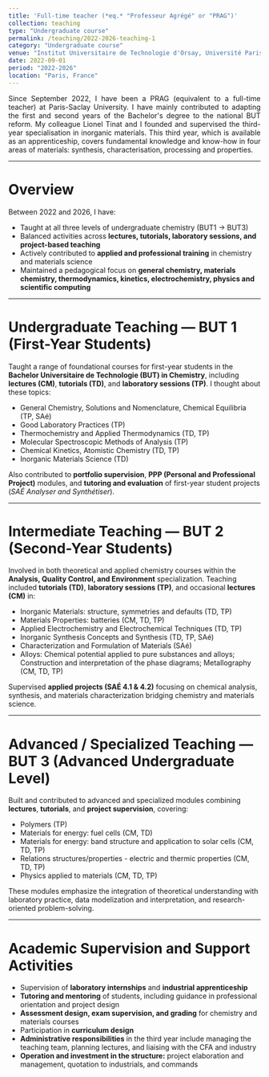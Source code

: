 ```yaml
---
title: 'Full-time teacher (*eq.* "Professeur Agrégé" or "PRAG")'
collection: teaching
type: "Undergraduate course"
permalink: /teaching/2022-2026-teaching-1
category: "Undergraduate course"
venue: "Institut Universitaire de Technologie d'Orsay, Université Paris-Saclay"
date: 2022-09-01
period: "2022-2026"
location: "Paris, France"
---
```


<div style="text-align: justify">
Since September 2022, I have been a PRAG (equivalent to a full-time teacher) at Paris-Saclay University. I have mainly contributed to adapting the first and second years of the Bachelor's degree to the national BUT reform. My colleague Lionel Tinat and I founded and supervised the third-year specialisation in inorganic materials. This third year, which is available as an apprenticeship, covers fundamental knowledge and know-how in four areas of materials: synthesis, characterisation, processing and properties.
</div>

---

Overview
=======
Between 2022 and 2026, I have:
- Taught at all three levels of undergraduate chemistry (BUT1 →  BUT3)  
- Balanced activities across **lectures, tutorials, laboratory sessions, and project-based teaching**  
- Actively contributed to **applied and professional training** in chemistry and materials science  
- Maintained a pedagogical focus on **general chemistry, materials chemistry, thermodynamics, kinetics, electrochemistry, physics and scientific computing**

---

Undergraduate Teaching — BUT 1 (First-Year Students)
======
Taught a range of foundational courses for first-year students in the **Bachelor Universitaire de Technologie (BUT) in Chemistry**, including **lectures (CM)**, **tutorials (TD)**, and **laboratory sessions (TP)**. I thought about these topics: 
- General Chemistry, Solutions and Nomenclature, Chemical Equilibria (TP, SAé) 
- Good Laboratory Practices (TP)  
- Thermochemistry and Applied Thermodynamics (TD, TP) 
- Molecular Spectroscopic Methods of Analysis (TP)
- Chemical Kinetics, Atomistic Chemistry (TD, TP)
- Inorganic Materials Science (TD)

Also contributed to **portfolio supervision**, **PPP (Personal and Professional Project)** modules, and **tutoring and evaluation** of first-year student projects (*SAÉ Analyser and Synthétiser*).

---

Intermediate Teaching — BUT 2 (Second-Year Students)
======
Involved in both theoretical and applied chemistry courses within the **Analysis, Quality Control, and Environment** specialization. Teaching included **tutorials (TD)**, **laboratory sessions (TP)**, and occasional **lectures (CM)** in:
- Inorganic Materials: structure, symmetries and defaults (TD, TP)
- Materials Properties: batteries (CM, TD, TP)
- Applied Electrochemistry and Electrochemical Techniques (TD, TP)
- Inorganic Synthesis Concepts and Synthesis (TD, TP, SAé)
- Characterization and Formulation of Materials (SAé)
- Alloys: Chemical potential applied to pure substances and alloys; Construction and interpretation of the phase diagrams; Metallography (CM, TD, TP) 

Supervised **applied projects (SAÉ 4.1 & 4.2)** focusing on chemical analysis, synthesis, and materials characterization bridging chemistry and materials science.

---

Advanced / Specialized Teaching — BUT 3 (Advanced Undergraduate Level)
=======
Built and contributed to advanced and specialized modules combining **lectures**, **tutorials**, and **project supervision**, covering:
- Polymers (TP)
- Materials for energy: fuel cells (CM, TD)
- Materials for energy: band structure and application to solar cells (CM, TD, TP)
- Relations structures/properties - electric and thermic properties (CM, TD, TP)
- Physics applied to materials (CM, TD, TP)

These modules emphasize the integration of theoretical understanding with laboratory practice, data modelization and interpretation, and research-oriented problem-solving.

---

Academic Supervision and Support Activities
=======
- Supervision of **laboratory internships** and **industrial apprenticeship**  
- **Tutoring and mentoring** of students, including guidance in professional orientation and project design  
- **Assessment design, exam supervision, and grading** for chemistry and materials courses  
- Participation in **curriculum design**
- **Administrative responsibilities** in the third year include managing the teaching team, planning lectures, and liaising with the CFA and industry
- **Operation and investment in the structure:** project elaboration and management, quotation to industrials, and commands
